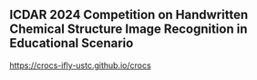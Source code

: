 ## ICDAR 2024 Competition on Handwritten Chemical Structure Image Recognition in Educational Scenario

https://crocs-ifly-ustc.github.io/crocs
